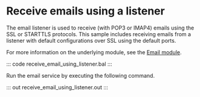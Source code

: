 # Receive emails using a listener

The email listener is used to receive (with POP3 or IMAP4) emails using the SSL or STARTTLS protocols. 
This sample includes receiving emails from a listener with default configurations over SSL using the default ports.

For more information on the underlying module, see the [Email module](https://docs.central.ballerina.io/ballerina/email/latest/).

::: code receive_email_using_listener.bal :::

Run the email service by executing the following command.

::: out receive_email_using_listener.out :::